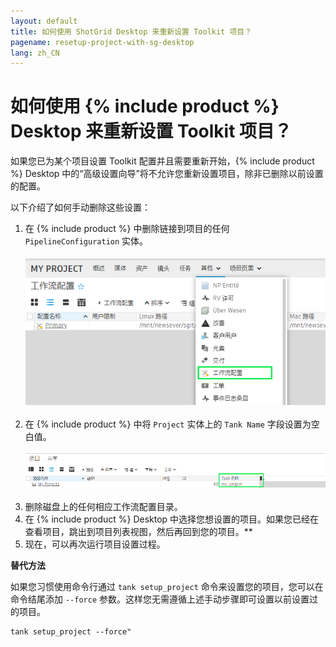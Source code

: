 ```yaml
---
layout: default
title: 如何使用 ShotGrid Desktop 来重新设置 Toolkit 项目？
pagename: resetup-project-with-sg-desktop
lang: zh_CN
---
```


# 如何使用 {% include product %} Desktop 来重新设置 Toolkit 项目？

如果您已为某个项目设置 Toolkit 配置并且需要重新开始，{% include product %} Desktop 中的“高级设置向导”将不允许您重新设置项目，除非已删除以前设置的配置。

以下介绍了如何手动删除这些设置：

1. 在 {% include product %} 中删除链接到项目的任何 `PipelineConfiguration` 实体。<br/><br/>![访问 PipelineConfiguration 实体页面](images/pipeline-configuration-entity-page.png)<br/><br/>
2. 在 {% include product %} 中将 `Project` 实体上的 `Tank Name` 字段设置为空白值。<br/><br/>![清除项目 tank 名称字段](images/clear-project-tank-name.png)<br/><br/>
3. 删除磁盘上的任何相应工作流配置目录。
4. 在 {% include product %} Desktop 中选择您想设置的项目。如果您已经在查看项目，跳出到项目列表视图，然后再回到您的项目。\*\*
5. 现在，可以再次运行项目设置过程。

**替代方法**

如果您习惯使用命令行通过 `tank setup_project` 命令来设置您的项目，您可以在命令结尾添加 `--force` 参数。这样您无需遵循上述手动步骤即可设置以前设置过的项目。

    tank setup_project --force"
